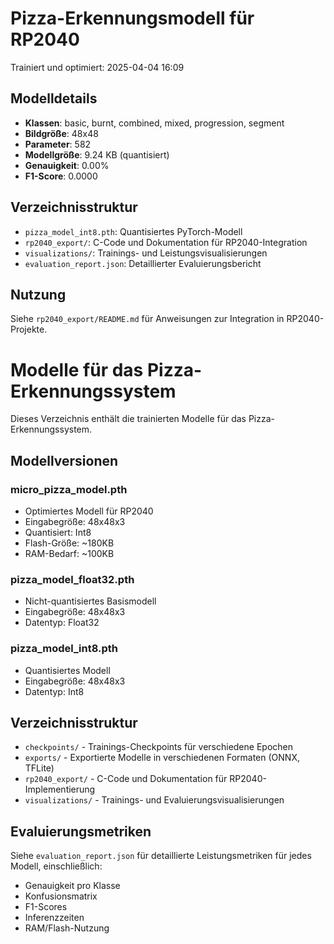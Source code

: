 # Pizza-Erkennungsmodell für RP2040

Trainiert und optimiert: 2025-04-04 16:09

## Modelldetails

- **Klassen**: basic, burnt, combined, mixed, progression, segment
- **Bildgröße**: 48x48
- **Parameter**: 582
- **Modellgröße**: 9.24 KB (quantisiert)
- **Genauigkeit**: 0.00%
- **F1-Score**: 0.0000

## Verzeichnisstruktur

- `pizza_model_int8.pth`: Quantisiertes PyTorch-Modell
- `rp2040_export/`: C-Code und Dokumentation für RP2040-Integration
- `visualizations/`: Trainings- und Leistungsvisualisierungen
- `evaluation_report.json`: Detaillierter Evaluierungsbericht

## Nutzung

Siehe `rp2040_export/README.md` für Anweisungen zur Integration in RP2040-Projekte.

# Modelle für das Pizza-Erkennungssystem

Dieses Verzeichnis enthält die trainierten Modelle für das Pizza-Erkennungssystem.

## Modellversionen

### micro_pizza_model.pth
- Optimiertes Modell für RP2040
- Eingabegröße: 48x48x3
- Quantisiert: Int8
- Flash-Größe: ~180KB
- RAM-Bedarf: ~100KB

### pizza_model_float32.pth
- Nicht-quantisiertes Basismodell
- Eingabegröße: 48x48x3
- Datentyp: Float32

### pizza_model_int8.pth  
- Quantisiertes Modell
- Eingabegröße: 48x48x3
- Datentyp: Int8

## Verzeichnisstruktur

- `checkpoints/` - Trainings-Checkpoints für verschiedene Epochen
- `exports/` - Exportierte Modelle in verschiedenen Formaten (ONNX, TFLite)
- `rp2040_export/` - C-Code und Dokumentation für RP2040-Implementierung
- `visualizations/` - Trainings- und Evaluierungsvisualisierungen

## Evaluierungsmetriken

Siehe `evaluation_report.json` für detaillierte Leistungsmetriken für jedes Modell, einschließlich:
- Genauigkeit pro Klasse
- Konfusionsmatrix
- F1-Scores
- Inferenzzeiten
- RAM/Flash-Nutzung
